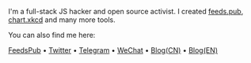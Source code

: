 I'm a full-stack JS hacker and open source activist. I created [feeds.pub](https://feeds.pub), [chart.xkcd](https://github.com/timqian/chart.xkcd) and many more tools.

You can also find me here:

[FeedsPub](https://feeds.pub/timqian) • [Twitter](https://twitter.com/tim_qian) • [Telegram](https://t.me/timqian) • [WeChat](https://i.v2ex.co/1U6OSqswl.jpeg) • [Blog(CN)](https://blog.t9t.io) • [Blog(EN)](https://timqian.com/blog)


<!--
**timqian/timqian** is a ✨ _special_ ✨ repository because its `README.md` (this file) appears on your GitHub profile.

Here are some ideas to get you started:

- 🔭 I’m currently working on ...
- 🌱 I’m currently learning ...
- 👯 I’m looking to collaborate on ...
- 🤔 I’m looking for help with ...
- 💬 Ask me about ...
- 📫 How to reach me: ...
- 😄 Pronouns: ...
- ⚡ Fun fact: ...
-->
